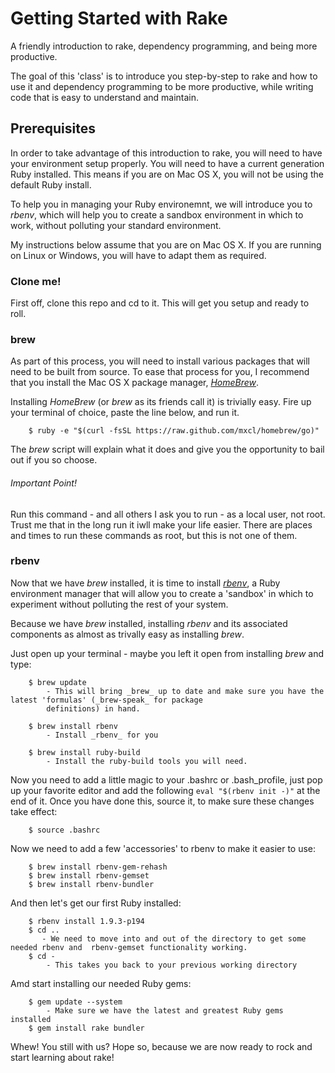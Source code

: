 Getting Started with Rake
=========================

A friendly introduction to rake, dependency programming, and being more productive.

The goal of this 'class' is to introduce you step-by-step to rake and how to use it and dependency programming to be more productive, while writing code that is easy to understand and maintain.

Prerequisites
-------------
In order to take advantage of this introduction to rake, you will need to have your environment setup properly. You will need to have a current generation Ruby installed. This means if you are on Mac OS X, you will not be using the default Ruby install.

To help you in managing your Ruby environemnt, we will introduce you to _rbenv_, which will help you to create a sandbox environment in which to work, without polluting your standard environment.

My instructions below assume that you are on Mac OS X. If you are running on Linux or Windows, you will have to adapt them as required.

### Clone me!
First off, clone this repo and cd to it. This will get you setup and ready to roll.

### brew
As part of this process, you will need to install various packages that will need to be built from source. To ease that process for you, I recommend that you install the Mac OS X package manager, [_HomeBrew_](http://mxcl.github.io/homebrew/).

Installing _HomeBrew_ (or _brew_ as its friends call it) is trivially easy.  Fire up your terminal of choice, paste the line below, and run it.
````
    $ ruby -e "$(curl -fsSL https://raw.github.com/mxcl/homebrew/go)"
````
The _brew_ script will explain what it does and give you the opportunity to bail out if you so choose.

###### Important Point!
Run this command - and all others I ask you to run - as a local user, not root. Trust me that in the long run it iwll make your life easier. There are places and times to run these commands as root, but this is not one of them.

### rbenv
Now that we have _brew_ installed, it is time to install [_rbenv_](https://github.com/sstephenson/rbenv/), a Ruby environment manager that will allow you to create a 'sandbox' in which to experiment without polluting the rest of your system.

Because we have _brew_ installed, installing _rbenv_ and its associated components as almost as trivally easy as installing _brew_. 

Just open up your terminal - maybe you left it open from installing _brew_ and type:

````
    $ brew update
        - This will bring _brew_ up to date and make sure you have the latest 'formulas' (_brew-speak_ for package          
        definitions) in hand.
        
    $ brew install rbenv
        - Install _rbenv_ for you
        
    $ brew install ruby-build
        - Install the ruby-build tools you will need.
````
Now you need to add a little magic to your .bashrc or .bash_profile, just pop up your favorite editor and add the following `eval "$(rbenv init -)"` at the end of it. Once you have done this, source it, to make sure these changes take effect:
````
    $ source .bashrc
````
Now we need to add a few 'accessories' to rbenv to make it easier to use:
````
    $ brew install rbenv-gem-rehash
    $ brew install rbenv-gemset
    $ brew install rbenv-bundler
````

And then let's get our first Ruby installed:
````
    $ rbenv install 1.9.3-p194
    $ cd ..
       - We need to move into and out of the directory to get some needed rbenv and  rbenv-gemset functionality working.
    $ cd -
        - This takes you back to your previous working directory
````
Amd start installing our needed Ruby gems:
````
    $ gem update --system
        - Make sure we have the latest and greatest Ruby gems installed
    $ gem install rake bundler
````
Whew! You still with us? Hope so, because we are now ready to rock and start learning about rake!
    

    
    
    



